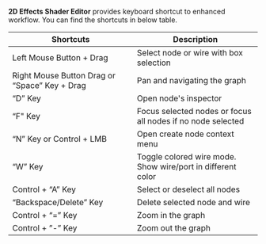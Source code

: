 **2D Effects Shader Editor** provides keyboard shortcut to enhanced workflow. You can find the shortcuts in below table.

| Shortcuts                | Description                            |
|--------------------------|----------------------------------------|
| Left Mouse Button + Drag | Select node or wire with box selection |
| Right Mouse Button Drag  or “Space” Key + Drag | Pan and navigating the graph |
| “D” Key	| Open node's inspector |
| “F" Key	| Focus selected nodes or focus all nodes if no node selected |
| “N” Key or Control + LMB	| Open create node context menu |
| “W” Key 	| Toggle colored wire mode. Show wire/port in different color |
| Control + “A” Key 	| Select or deselect all nodes |
| “Backspace/Delete” Key 	| Delete selected node and wire |
| Control + “=” Key	| Zoom in the graph |
| Control + ”-” Key 	| Zoom out the graph |

